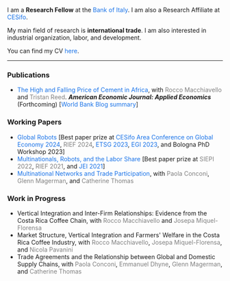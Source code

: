 <style>
  a {
    color: #1a73e8; /* Default link color */
    text-decoration: none; /* Remove underline if needed */
  }
  a:hover {
    color: #ff6347; /* Change the color on hover if desired */
  }
  .gray-link {
    color: gray; /* Set the link color to gray */
  }
</style>

I am a **Research Fellow** at the <a href="https://www.bancaditalia.it/homepage/index.html" target="_blank">Bank of Italy</a>. I am also a Research Affiliate at <a href="https://www.cesifo.org/en" target="_blank">CESifo</a>. 

My main field of research is **international trade**. I am also interested in industrial organization, labor, and development.

You can find my CV <a href="https://fabrizioleone.github.io/files/CV_Fabrizio_Leone.pdf" target="_blank">here</a>.

-----

### Publications

* <a href="https://fabrizioleone.github.io/files/The_High_and_Falling_Price_of_Cement_in_Africa_LMR.pdf" target="_blank">The High and Falling Price of Cement in Africa</a>, with <a href="https://sites.google.com/site/roccomacchiavello/" class="gray-link" target="_blank">Rocco Macchiavello</a> and <a href="https://sites.google.com/view/tristanreed/home" class="gray-link" target="_blank">Tristan Reed</a>. ***American Economic Journal: Applied Economics*** (Forthcoming) [<a href="https://blogs.worldbank.org/developmenttalk/why-price-cement-so-high-africa" target="_blank">World Bank Blog summary</a>]
  
### Working Papers 

* <a href="https://fabrizioleone.github.io/files/Global_Robots_Fabrizio_Leone_JMP.pdf" target="_blank">Global Robots</a> [Best paper prize at <a href="https://www.cesifo.org/en/event/2024-05-03/cesifo-area-conference-global-economy-2024" target="_blank">CESifo Area Conference on Global Economy 2024</a>, <a href="https://sites.google.com/site/riefnetwork/home" class="gray-link" target="_blank">RIEF 2024</a>, <a href="https://www.etsg.org/award-winners.html" target="_blank">ETSG 2023</a>, <a href="https://www.uniba.it/it/ricerca/dipartimenti/dse/e.g.i" target="_blank">EGI 2023</a>, and Bologna PhD Workshop 2023]
* <a href="https://fabrizioleone.github.io/files/Multinationals_Robots_Labor_Share_Fabrizio_Leone.pdf" target="_blank">Multinationals, Robots, and the Labor Share</a> [Best paper prize at <a href="https://siepi.org/premio-dottorale-siepi-prof-gobbo/" class="gray-link" target="_blank">SIEPI 2022</a>, <a href="https://sites.google.com/site/riefnetwork/home" class="gray-link" target="_blank">RIEF 2021</a>, and <a href="http://asesec.org/jornadas_economia_industrial/2021/" target="_blank">JEI 2021</a>]
* <a href="https://conconi.ulb.be/CLMT.pdf" target="_blank">Multinational Networks and Trade Participation</a>, with <a href="https://sites.google.com/view/paola-conconi-website/" class="gray-link" target="_blank">Paola Conconi</a>, <a href="http://www.glennmagerman.com/" class="gray-link" target="_blank">Glenn Magerman</a>, and <a href="https://www.cmathomas.com" class="gray-link" target="_blank">Catherine Thomas</a>

### Work in Progress

* Vertical Integration and Inter-Firm Relationships: Evidence from the Costa Rica Coffee Chain, with <a href="https://sites.google.com/site/roccomacchiavello/" class="gray-link" target="_blank">Rocco Macchiavello</a> and <a href="https://www.tse-fr.eu/people/josepa-miquel-florensa" class="gray-link" target="_blank">Josepa Miquel-Florensa</a>
* Market Structure, Vertical Integration and Farmers' Welfare in the Costa Rica Coffee Industry, with <a href="https://sites.google.com/site/roccomacchiavello/" class="gray-link" target="_blank">Rocco Macchiavello</a>, <a href="https://www.tse-fr.eu/people/josepa-miquel-florensa" class="gray-link" target="_blank">Josepa Miquel-Florensa</a>, and <a href="https://sites.google.com/site/nicolapavanini/" class="gray-link" target="_blank">Nicola Pavanini</a>
* Trade Agreements and the Relationship between Global and Domestic Supply Chains, with <a href="https://sites.google.com/view/paola-conconi-website/" class="gray-link" target="_blank">Paola Conconi</a>, <a href="https://www.linkedin.com/in/emmanuel-dhyne-1b654411a/?originalSubdomain=be" class="gray-link" target="_blank">Emmanuel Dhyne</a>, <a href="http://www.glennmagerman.com/" class="gray-link" target="_blank">Glenn Magerman</a>, and <a href="https://www.cmathomas.com" class="gray-link" target="_blank">Catherine Thomas</a>
